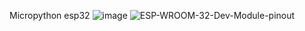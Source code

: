 Micropython esp32
![image](https://github.com/Arda-Karamocu/2608_Arda/assets/140858696/31aed991-91a2-4427-9c81-1924d5df2922)
![ESP-WROOM-32-Dev-Module-pinout](https://github.com/Arda-Karamocu/2608_Arda/assets/140858696/517810bd-3209-4aca-a634-573514cd60c9)
